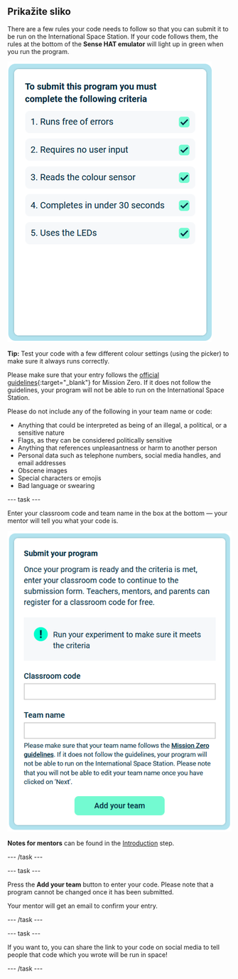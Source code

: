 ## Prikažite sliko

There are a few rules your code needs to follow so that you can submit it to be run on the International Space Station. If your code follows them, the rules at the bottom of the **Sense HAT emulator** will light up in green when you run the program.

![Posnetek zaslona okna emulatorja, ki prikazuje Letalsko Enoto z LED matrico, ki prikazuje sliko Letalske Enote](images/rules.png)

**Tip:** Test your code with a few different colour settings (using the picker) to make sure it always runs correctly.

Please make sure that your entry follows the [official guidelines](https://astro-pi.org/mission-zero/guidelines){:target="_blank"} for Mission Zero. If it does not follow the guidelines, your program will not be able to run on the International Space Station.

Please do not include any of the following in your team name or code:

+ Anything that could be interpreted as being of an illegal, a political, or a sensitive nature
+ Flags, as they can be considered politically sensitive
+ Anything that references unpleasantness or harm to another person
+ Personal data such as telephone numbers, social media handles, and email addresses
+ Obscene images
+ Special characters or emojis
+ Bad language or swearing

--- task ---

Enter your classroom code and team name in the box at the bottom — your mentor will tell you what your code is.

![Classroom code and team name submission form](images/submission.png)

**Notes for mentors** can be found in the [Introduction](https://projects.raspberrypi.org/en/projects/astro-pi-mission-zero/0) step.

--- /task ---

--- task ---

Press the **Add your team** button to enter your code. Please note that a program cannot be changed once it has been submitted.

Your mentor will get an email to confirm your entry.

--- /task ---

--- task ---

If you want to, you can share the link to your code on social media to tell people that code which you wrote will be run in space!

--- /task ---
